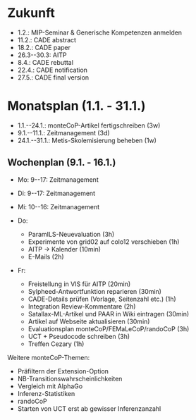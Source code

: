 Zukunft
=======

* 1.2.: MIP-Seminar & Generische Kompetenzen anmelden
* 11.2.: CADE abstract
* 18.2.: CADE paper
* 26.3--30.3: AITP
* 8.4.: CADE rebuttal
* 22.4.: CADE notification
* 27.5.: CADE final version


Monatsplan (1.1. - 31.1.)
=========================


* 1.1.--24.1.: monteCoP-Artikel fertigschreiben (3w)
* 9.1.--11.1.: Zeitmanagement (3d)
* 24.1.--31.1.: Metis-Skolemisierung beheben (1w)



Wochenplan (9.1. - 16.1.)
-------------------------

* Mo: 9--17: Zeitmanagement

* Di: 9--17: Zeitmanagement

* Mi: 10--16: Zeitmanagement

* Do:
    - ParamILS-Neuevaluation (3h)
    - Experimente von grid02 auf colo12 verschieben (1h)
    - AITP -> Kalender (10min)
    - E-Mails (2h)

* Fr:
    - Freistellung in VIS für AITP (20min)
    - Sylpheed-Antwortfunktion reparieren (30min)
    - CADE-Details prüfen (Vorlage, Seitenzahl etc.) (1h)
    - Integration Review-Kommentare (2h)
    - Satallax-ML-Artikel und PAAR in Wiki eintragen (30min)
    - Artikel auf Webseite aktualisieren (30min)
    - Evaluationsplan monteCoP/FEMaLeCoP/randoCoP (3h)
    - UCT + Pseudocode schreiben (3h)
    - Treffen Cezary (1h)

Weitere monteCoP-Themen:

* Präfiltern der Extension-Option
* NB-Transitionswahrscheinlichkeiten
* Vergleich mit AlphaGo
* Inferenz-Statistiken
* randoCoP
* Starten von UCT erst ab gewisser Inferenzanzahl
